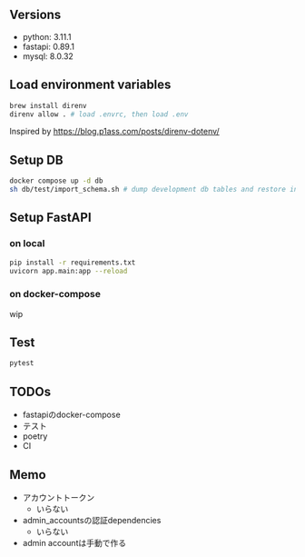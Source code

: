 ## Versions
- python: 3.11.1
- fastapi: 0.89.1
- mysql: 8.0.32

## Load environment variables
```sh
brew install direnv
direnv allow . # load .envrc, then load .env
```

Inspired by https://blog.p1ass.com/posts/direnv-dotenv/

## Setup DB
```sh
docker compose up -d db
sh db/test/import_schema.sh # dump development db tables and restore into test db
```

## Setup FastAPI
### on local
```sh
pip install -r requirements.txt
uvicorn app.main:app --reload
```

### on docker-compose
wip

## Test
```sh
pytest
```

## TODOs
- fastapiのdocker-compose
- テスト
- poetry
- CI


## Memo
- アカウントトークン
  - いらない
- admin_accountsの認証dependencies
  - いらない
- admin accountは手動で作る
